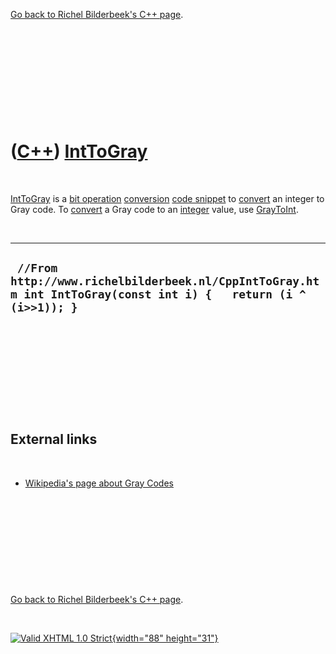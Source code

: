 

[Go back to Richel Bilderbeek's C++ page](Cpp.htm).

 

 

 

 

 

([C++](Cpp.htm)) [IntToGray](CppIntToGray.htm)
==============================================

 

[IntToGray](CppIntToGray.htm) is a [bit operation](CppBitOperation.htm)
[conversion](CppConvert.htm) [code snippet](CppCodeSnippets.htm) to
[convert](CppConvert.htm) an integer to Gray code. To
[convert](CppConvert.htm) a Gray code to an [integer](CppInt.htm) value,
use [GrayToInt](CppGrayToInt.htm).

 

  -----------------------------------------------------------------------------------------------------------------
  ` //From http://www.richelbilderbeek.nl/CppIntToGray.htm int IntToGray(const int i) {   return (i ^ (i>>1)); }`
  -----------------------------------------------------------------------------------------------------------------

 

 

 

 

 

External links
--------------

 

-   [Wikipedia's page about Gray
    Codes](http://en.wikipedia.org/wiki/Gray_code)

 

 

 

 

 

[Go back to Richel Bilderbeek's C++ page](Cpp.htm).



 

[![Valid XHTML 1.0 Strict](valid-xhtml10.png){width="88"
height="31"}](http://validator.w3.org/check?uri=referer)
